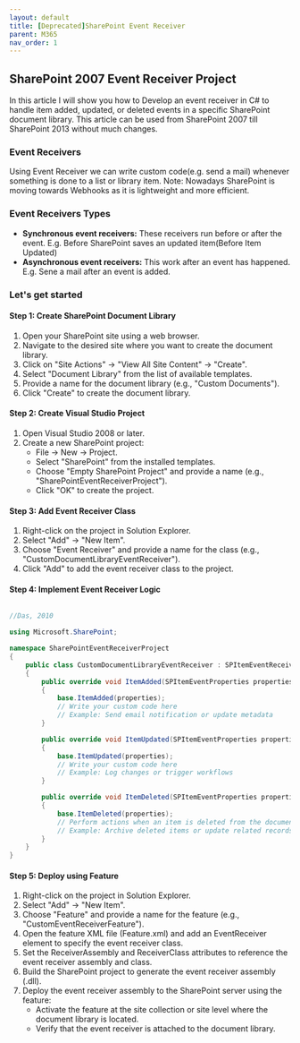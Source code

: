 ```yaml
---
layout: default
title: [Deprecated]SharePoint Event Receiver
parent: M365
nav_order: 1
---
```


## SharePoint 2007 Event Receiver Project

In this article I will show you how to Develop an event receiver in C# to handle item added, updated, or deleted events in a specific SharePoint document library. This article can be used from SharePoint 2007 till SharePoint 2013 without much changes. 

### Event Receivers

Using Event Receiver we can write custom code(e.g. send a mail) whenever something is done to a list or library item. Note: Nowadays SharePoint is moving towards Webhooks as it is lightweight and more efficient.

### Event Receivers Types

* **Synchronous event receivers:** These receivers run before or after the event. E.g. Before SharePoint saves an updated item(Before Item Updated)
* **Asynchronous event receivers:** This work after an event has happened. E.g. Sene a mail after an event is added.

### Let's get started

#### Step 1: Create SharePoint Document Library

1. Open your SharePoint site using a web browser.
2. Navigate to the desired site where you want to create the document library.
3. Click on "Site Actions" -> "View All Site Content" -> "Create".
4. Select "Document Library" from the list of available templates.
5. Provide a name for the document library (e.g., "Custom Documents").
6. Click "Create" to create the document library.

#### Step 2: Create Visual Studio Project

1. Open Visual Studio 2008 or later.
2. Create a new SharePoint project:
   - File -> New -> Project.
   - Select "SharePoint" from the installed templates.
   - Choose "Empty SharePoint Project" and provide a name (e.g., "SharePointEventReceiverProject").
   - Click "OK" to create the project.

#### Step 3: Add Event Receiver Class

1. Right-click on the project in Solution Explorer.
2. Select "Add" -> "New Item".
3. Choose "Event Receiver" and provide a name for the class (e.g., "CustomDocumentLibraryEventReceiver").
4. Click "Add" to add the event receiver class to the project.

#### Step 4: Implement Event Receiver Logic

```csharp

//Das, 2010

using Microsoft.SharePoint;

namespace SharePointEventReceiverProject
{
    public class CustomDocumentLibraryEventReceiver : SPItemEventReceiver
    {
        public override void ItemAdded(SPItemEventProperties properties)
        {
            base.ItemAdded(properties);
            // Write your custom code here
            // Example: Send email notification or update metadata
        }

        public override void ItemUpdated(SPItemEventProperties properties)
        {
            base.ItemUpdated(properties);
            // Write your custom code here
            // Example: Log changes or trigger workflows
        }

        public override void ItemDeleted(SPItemEventProperties properties)
        {
            base.ItemDeleted(properties);
            // Perform actions when an item is deleted from the document library
            // Example: Archive deleted items or update related records
        }
    }
}
```

#### Step 5: Deploy using Feature

1. Right-click on the project in Solution Explorer.
2. Select "Add" -> "New Item".
3. Choose "Feature" and provide a name for the feature (e.g., "CustomEventReceiverFeature").
4. Open the feature XML file (Feature.xml) and add an EventReceiver element to specify the event receiver class.
5. Set the ReceiverAssembly and ReceiverClass attributes to reference the event receiver assembly and class.
6. Build the SharePoint project to generate the event receiver assembly (.dll).
7. Deploy the event receiver assembly to the SharePoint server using the feature:
   - Activate the feature at the site collection or site level where the document library is located.
   - Verify that the event receiver is attached to the document library.